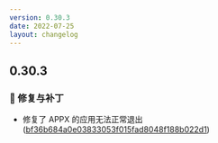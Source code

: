 ```yaml
---
version: 0.30.3
date: 2022-07-25
layout: changelog
---
```

## 0.30.3
### 🐛 修复与补丁

- 修复了 APPX 的应用无法正常退出 ([bf36b684a0e03833053f015fad8048f188b022d1](https://github.com/Voxelum/x-minecraft-launcher/commit/bf36b684a0e03833053f015fad8048f188b022d1))